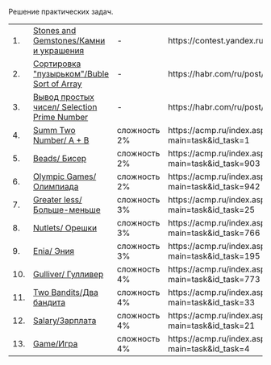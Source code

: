 Решение практических задач.
<table>
<tr><td>1.</td>
<td><a href="https://https://github.com/FisanovE/Lessons/tree/master/Stones_and_Gemstones">Stones and Gemstones/Камни и украшения</a></td>
<td>-</td><td> https://contest.yandex.ru/contest/3/problems/G</td></tr>

<tr><td>2.</td>
<td><a href="https://https://github.com/FisanovE/Lessons/tree/master/Buble_Sort_of_Array">Сортировка "пузырьком"/Buble Sort of Array</a></td>
<td>-</td><td> https://habr.com/ru/post/440436/#11</td></tr>

<tr><td>3.</td>
<td><a href="https://https://github.com/FisanovE/Lessons/tree/master/Selection_Prime_Number">Вывод простых чисел/ Selection Prime Number</a></td>
<td>-</td><td> https://habr.com/ru/post/440436/#12</td></tr>

<tr><td>4.</td>
<td><a href="https://https://github.com/FisanovE/Lessons/tree/master/SummTwoNumber">Summ Two Number/ A + B</a></td>
<td>сложность 2%</td><td> https://acmp.ru/index.asp?main=task&id_task=1</td></tr>

<tr><td>5.</td>
<td><a href="https://https://github.com/FisanovE/Lessons/tree/master/Beads">Beads/ Бисер</a></td>
<td>сложность 2%</td><td> https://acmp.ru/index.asp?main=task&id_task=903</td></tr>

<tr><td>6.</td>
<td><a href="https://https://github.com/FisanovE/Lessons/tree/master/Olympic_Games">Olympic Games/ Олимпиада</a></td>
<td>сложность 2%</td><td> https://acmp.ru/index.asp?main=task&id_task=942</td></tr>

<tr><td>7.</td>
<td><a href="https://https://github.com/FisanovE/Lessons/tree/master/Greater-less">Greater less/ Больше-меньше</a></td>
<td>сложность 3%</td><td> https://acmp.ru/index.asp?main=task&id_task=25</td></tr>

<tr><td>8.</td>
<td><a href="https://https://github.com/FisanovE/Lessons/tree/master/Nutlets">Nutlets/ Орешки</a></td>
<td>сложность 3%</td><td> https://acmp.ru/index.asp?main=task&id_task=766</td></tr>

<tr><td>9.</td>
<td><a href="https://https://github.com/FisanovE/Lessons/tree/master/Enia">Enia/ Эния</a></td>
<td>сложность 3%</td><td> https://acmp.ru/index.asp?main=task&id_task=195</td></tr>

<tr><td>10.</td>
<td><a href="https://https://github.com/FisanovE/Lessons/tree/master/Gulliver">Gulliver/ Гулливер</a></td>
<td>сложность 4%</td><td> https://acmp.ru/index.asp?main=task&id_task=773</td></tr>

<tr><td>11.</td>
<td><a href="https://https://github.com/FisanovE/Lessons/tree/master/TwoBandits">Two Bandits/Два бандита</a></td>
<td>сложность 4%</td><td> https://acmp.ru/index.asp?main=task&id_task=33</td></tr>

<tr><td>12.</td>
<td><a href="https://https://github.com/FisanovE/Lessons/tree/master/Salary">Salary/Зарплата</a></td>
<td>сложность 4%</td><td> https://acmp.ru/index.asp?main=task&id_task=21</td></tr>

<tr><td>13.</td>
<td><a href="https://https://github.com/FisanovE/Lessons/tree/master/Game">Game/Игра</a></td>
<td>сложность 4%</td><td> https://acmp.ru/index.asp?main=task&id_task=4</td></tr>

</table>
